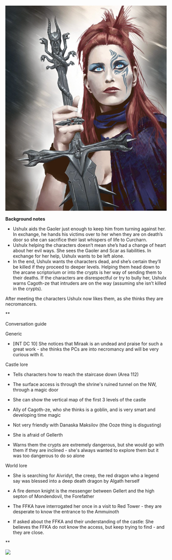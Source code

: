 ![|500](_aux/Pasted%20image%2020230401093903.png)

**Background notes**
-   Ushulx aids the Gaoler just enough to keep him from turning against her. In exchange, he hands his victims over to her when they are on death’s door so she can sacrifice their last whispers of life to Curcharn.
-   Ushulx helping the characters doesn’t mean she’s had a change of heart about her evil ways. She sees the Gaoler and Scar as liabilities. In exchange for her help, Ushulx wants to be left alone.
-   In the end, Ushulx wants the characters dead, and she’s certain they’ll be killed if they proceed to deeper levels. Helping them head down to the arcane scriptorium or into the crypts is her way of sending them to their deaths. If the characters are disrespectful or try to bully her, Ushulx warns Cagoth-ze that intruders are on the way (assuming she isn’t killed in the crypts).

After meeting the characters Ushulx now likes them, as she thinks they are necromancers.

**

Conversation guide

Generic

-   [INT DC 10] She notices that Miraak is an undead and praise for such a great work - she thinks the PCs are into necromancy and will be very curious with it.
    

Castle lore

-   Tells characters how to reach the staircase down (Area 112)
    
-   The surface access is through the shrine's ruined tunnel on the NW, through a magic door
    
-   She can show the vertical map of the first 3 levels of the castle
    

-   Ally of Cagoth-ze, who she thinks is a goblin, and is very smart and developing time magic
    
-   Not very friendly with Danaska Maksilov (the Ooze thing is disgusting)
    
-   She is afraid of Gellerth
    

-   Warns them the crypts are extremely dangerous, but she would go with them if they are inclined - she's always wanted to explore them but it was too dangerous to do so alone
    

World lore

-   She is searching for Aivridyt, the creep, the red dragon who a legend say was blessed into a deep death dragon by Algath herself
    
-   A fire demon knight is the messenger between Gellert and the high septon of Mondendovil, the Forefather
    
-   The FFKA have interrogated her once in a visit to Red Tower - they are desperate to know the entrance to the Ammuinoth
    
-   If asked about the FFKA and their understanding of the castle: She believes the FFKA do not know the access, but keep trying to find - and they are close.
    

**

![](_aux/Pasted%20image%2020230401094019.png)